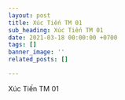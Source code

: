 ```yaml
---
layout: post
title: Xúc Tiến TM 01
sub_heading: Xúc Tiến TM 01
date: 2021-03-18 00:00:00 +0700
tags: []
banner_image: ''
related_posts: []

---
```

Xúc Tiến TM 01